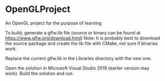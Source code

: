 # OpenGLProject
An OpenGL project for the purpose of learning

To build, generate a glfw.lib file (source or binary can be found at https://www.glfw.org/download.html)
Note: It is probably best to download the source package and create the lib file with CMake, not sure if binaries work.

Replace the current glfw.lib in the Libraries directory with the new one.

Open the solution in Microsoft Visual Studio 2019 (earlier version may work).
Build the solution and run.